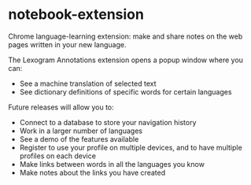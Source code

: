 # notebook-extension
Chrome language-learning extension: make and share notes on the web pages written in your new language.

The Lexogram Annotations extension opens a popup window where you can:
- See a machine translation of selected text
- See dictionary definitions of specific words for certain languages

Future releases will allow you to:
- Connect to a database to store your navigation history
- Work in a larger number of languages
- See a demo of the features available
- Register to use your profile on multiple devices, and to have multiple profiles on each device
- Make links between words in all the languages you know
- Make notes about the links you have created
